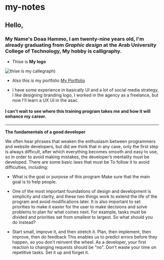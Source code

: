 # my-notes


## Hello,
 

 ### My Name's **Doaa Hammo**, I am twenty-nine years old, I'm already graduating from _Graphic design_ at the **Arab University College of Technology**, My hobby is calligraphy.
 
- Thise is **My logo**  

 ![thise is my callegraph](https://drive.google.com/file/d/1Mw86V0iCL1pKLGLIfJ0_434DVvubMfwO/view?usp=sharing)) 

 - Also this is my portfolio [My Portfolio](https://duaahammo.myportfolio.com/welcome-page)

 - I have some experience in basically UI and a lot of social media strategy, I like designing branding logo, I worked in the agency as a freelance, but now I'll learn a UX UI in the asac.
  
  ####  I can't wait to see where this training program takes me and how it will enhance my career.

*****
  **The fundamentals of a good developer**

We often hear phrases that weaken the enthusiasm between programmers and website developers, but did we think that in any case, only the first step is always difficult, after which everything becomes smooth and easy to use, so in order to avoid making mistakes, the developer’s mentality must be developed. There are some basic laws that must be To follow it to avoid difficulties, including:
* What is the goal or purpose of this program Make sure that the main goal is to help people.

* One of the most important foundations of design and development is simplicity and clarity, and these two things work to extend the life of the program and avoid modifications later.
It is also important to set priorities to make it easier for the user to make decisions and solve problems to plan for what comes next. For example, tasks must be divided and priorities set from smallest to largest.
So what should you do instead?

* Start small, improve it, and then stretch it.
Plan, then implement, then improve, then do feedback
This enables us to predict errors before they happen, so you don't reinvent the wheel.
As a developer, your first reaction to changing requests should be "no".
Don't waste your time on repetitive tasks. Set it up and forget it.
